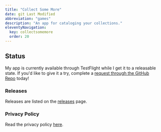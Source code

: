 ```yaml
---
title: "Collect Some More"
date: git Last Modified
abbreviation: "games"
description: "An app for cataloging your collections."
eleventyNavigation:
  key: collectsomemore
  order: 20
---
```


## Status

My app is currently available through TestFlight while I get it to a releasable state. If you'd like to give it a try, complete a <a href="https://github.com/AdamJ/CollectSomeMore/issues/new?template=request-for-access.md" target="top" alt="Link to request access to the app on the GitHub Repo">request through the GitHub Repo</a> today!

### Releases

Releases are listed on the [releases](../apps/releases) page.

### Privacy Policy

Read the privacy policy [here](../apps/privacy).
